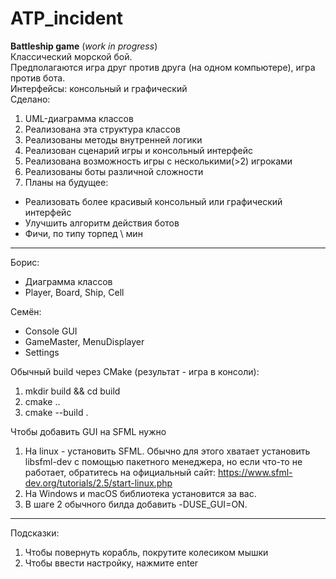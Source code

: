 # ATP_incident
**Battleship game** (_work in progress_) \
Классический морской бой. \
Предполагаются игра друг против друга (на одном компьютере), игра против бота. \
Интерфейсы: консольный и графический \
Сделано:
1) UML-диаграмма классов
2) Реализована эта структура классов
3) Реализованы методы внутренней логики
4) Реализован сценарий игры и консольный интерфейс
5) Реализована возможность игры с несколькими(>2) игроками
6) Реализованы боты различной сложности
7) Планы на будущее: 
- Реализовать более красивый консольный или графический интерфейс
- Улучшить алгоритм действия ботов
- Фичи, по типу торпед \ мин
___
Борис: 
- Диаграмма классов
- Player, Board, Ship, Cell

Семён: 
- Console GUI
- GameMaster, MenuDisplayer
- Settings

Обычный build через CMake (результат - игра в консоли): 
1) mkdir build && cd build
2) cmake ..
3) cmake --build .

Чтобы добавить GUI на SFML нужно 
1) На linux - установить SFML. Обычно для этого хватает установить libsfml-dev с помощью пакетного менеджера,
но если что-то не работает, обратитесь на официальный сайт: https://www.sfml-dev.org/tutorials/2.5/start-linux.php
2) На Windows и macOS библиотека установится за вас.
3) В шаге 2 обычного билда добавить -DUSE_GUI=ON.
___
Подсказки:
1) Чтобы повернуть корабль, покрутите колесиком мышки
2) Чтобы ввести настройку, нажмите enter